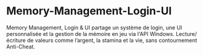 # Memory-Management-Login-UI
Memory Management, Login &amp; UI partage un système de login, une UI personnalisée et la gestion de la mémoire en jeu via l'API Windows. Lecture/écriture de valeurs comme l’argent, la stamina et la vie, sans contournement Anti-Cheat.

